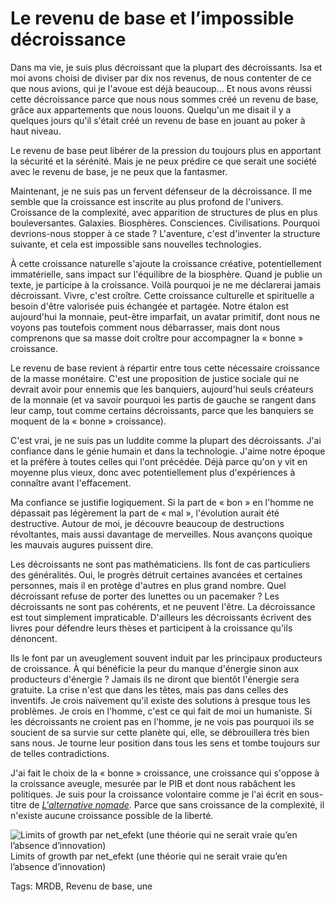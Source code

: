 # Le revenu de base et l’impossible décroissance

Dans ma vie, je suis plus décroissant que la plupart des décroissants. Isa et moi avons choisi de diviser par dix nos revenus, de nous contenter de ce que nous avions, qui je l'avoue est déjà beaucoup… Et nous avons réussi cette décroissance parce que nous nous sommes créé un revenu de base, grâce aux appartements que nous louons. Quelqu'un me disait il y a quelques jours qu'il s'était créé un revenu de base en jouant au poker à haut niveau.

Le revenu de base peut libérer de la pression du toujours plus en apportant la sécurité et la sérénité. Mais je ne peux prédire ce que serait une société avec le revenu de base, je ne peux que la fantasmer.

Maintenant, je ne suis pas un fervent défenseur de la décroissance. Il me semble que la croissance est inscrite au plus profond de l'univers. Croissance de la complexité, avec apparition de structures de plus en plus bouleversantes. Galaxies. Biosphères. Consciences. Civilisations. Pourquoi devrions-nous stopper à ce stade ? L'aventure, c'est d'inventer la structure suivante, et cela est impossible sans nouvelles technologies.

À cette croissance naturelle s'ajoute la croissance créative, potentiellement immatérielle, sans impact sur l'équilibre de la biosphère. Quand je publie un texte, je participe à la croissance. Voilà pourquoi je ne me déclarerai jamais décroissant. Vivre, c'est croître. Cette croissance culturelle et spirituelle a besoin d'être valorisée puis échangée et partagée. Notre étalon est aujourd'hui la monnaie, peut-être imparfait, un avatar primitif, dont nous ne voyons pas toutefois comment nous débarrasser, mais dont nous comprenons que sa masse doit croître pour accompagner la « bonne » croissance.

Le revenu de base revient à répartir entre tous cette nécessaire croissance de la masse monétaire. C'est une proposition de justice sociale qui ne devrait avoir pour ennemis que les banquiers, aujourd'hui seuls créateurs de la monnaie (et va savoir pourquoi les partis de gauche se rangent dans leur camp, tout comme certains décroissants, parce que les banquiers se moquent de la « bonne » croissance).

C'est vrai, je ne suis pas un luddite comme la plupart des décroissants. J'ai confiance dans le génie humain et dans la technologie. J'aime notre époque et la préfère à toutes celles qui l'ont précédée. Déjà parce qu'on y vit en moyenne plus vieux, donc avec potentiellement plus d'expériences à connaître avant l'effacement.

Ma confiance se justifie logiquement. Si la part de « bon » en l'homme ne dépassait pas légèrement la part de « mal », l'évolution aurait été destructive. Autour de moi, je découvre beaucoup de destructions révoltantes, mais aussi davantage de merveilles. Nous avançons quoique les mauvais augures puissent dire.

Les décroissants ne sont pas mathématiciens. Ils font de cas particuliers des généralités. Oui, le progrès détruit certaines avancées et certaines personnes, mais il en protège d'autres en plus grand nombre. Quel décroissant refuse de porter des lunettes ou un pacemaker ? Les décroissants ne sont pas cohérents, et ne peuvent l'être. La décroissance est tout simplement impraticable. D'ailleurs les décroissants écrivent des livres pour défendre leurs thèses et participent à la croissance qu'ils dénoncent.

Ils le font par un aveuglement souvent induit par les principaux producteurs de croissance. À qui bénéficie la peur du manque d'énergie sinon aux producteurs d'énergie ? Jamais ils ne diront que bientôt l'énergie sera gratuite. La crise n'est que dans les têtes, mais pas dans celles des inventifs. Je crois naïvement qu'il existe des solutions à presque tous les problèmes. Je crois en l'homme, c'est ce qui fait de moi un humaniste. Si les décroissants ne croient pas en l'homme, je ne vois pas pourquoi ils se soucient de sa survie sur cette planète qui, elle, se débrouillera très bien sans nous. Je tourne leur position dans tous les sens et tombe toujours sur de telles contradictions.

J'ai fait le choix de la « bonne » croissance, une croissance qui s'oppose à la croissance aveugle, mesurée par le PIB et dont nous rabâchent les politiques. Je suis pour la croissance volontaire comme je l'ai écrit en sous-titre de [*L'alternative nomade*](http://blog.tcrouzet.com/alternative-nomade/). Parce que sans croissance de la complexité, il n'existe aucune croissance possible de la liberté.

![Limits of growth par net_efekt (une théorie qui ne serait vraie qu’en l’absence d’innovation)](https://www.flickr.com/photos/wheatfields/4313193969/)Limits of growth par net\_efekt (une théorie qui ne serait vraie qu’en l’absence d’innovation)



Tags: MRDB, Revenu de base, une